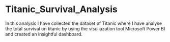 # Titanic_Survival_Analysis
In this analysis I have collected the dataset of Titanic where I have analyse the total survival on titanic 
by using the visuliazation tool Microsoft Power BI and created an insightful dashboard.
